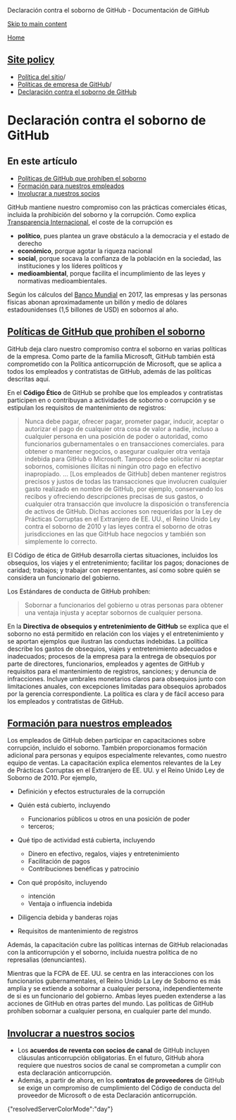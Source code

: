 Declaración contra el soborno de GitHub - Documentación de GitHub

[Skip to main content](#main-content)

[Home](/es)

[Site policy](/es/site-policy)
----------

* [Política del sitio](/es/site-policy)/
* [Políticas de empresa de GitHub](/es/site-policy/github-company-policies)/
* [Declaración contra el soborno de GitHub](/es/site-policy/github-company-policies/github-anti-bribery-statement)

Declaración contra el soborno de GitHub
==========

En este artículo
----------

* [Políticas de GitHub que prohíben el soborno](#github-policies-prohibiting-bribery)
* [Formación para nuestros empleados](#training-for-our-employees)
* [Involucrar a nuestros socios](#engaging-our-partners)

GitHub mantiene nuestro compromiso con las prácticas comerciales éticas, incluida la prohibición del soborno y la corrupción. Como explica [Transparencia Internacional](https://www.transparency.org/what-is-corruption), el coste de la corrupción es

* **político**, pues plantea un grave obstáculo a la democracia y el estado de derecho
* **económico**, porque agotar la riqueza nacional
* **social**, porque socava la confianza de la población en la sociedad, las instituciones y los líderes políticos y
* **medioambiental**, porque facilita el incumplimiento de las leyes y normativas medioambientales.

Según los cálculos del [Banco Mundial](https://www.worldbank.org/en/topic/governance/brief/anti-corruption) en 2017, las empresas y las personas físicas abonan aproximadamente un billón y medio de dólares estadounidenses (1,5 billones de USD) en sobornos al año.

[Políticas de GitHub que prohíben el soborno](#github-policies-prohibiting-bribery)
----------

GitHub deja claro nuestro compromiso contra el soborno en varias políticas de la empresa. Como parte de la familia Microsoft, GitHub también está comprometido con la Política anticorrupción de Microsoft, que se aplica a todos los empleados y contratistas de GitHub, además de las políticas descritas aquí.

En el **Código Ético** de GitHub se prohíbe que los empleados y contratistas participen en o contribuyan a actividades de soborno o corrupción y se estipulan los requisitos de mantenimiento de registros:

>
>
> Nunca debe pagar, ofrecer pagar, prometer pagar, inducir, aceptar o autorizar el pago de cualquier otra cosa de valor a nadie, incluso a cualquier persona en una posición de poder o autoridad, como funcionarios gubernamentales o en transacciones comerciales. para obtener o mantener negocios, o asegurar cualquier otra ventaja indebida para GitHub o Microsoft. Tampoco debe solicitar ni aceptar sobornos, comisiones ilícitas ni ningún otro pago en efectivo inapropiado. ... [Los empleados de GitHub] deben mantener registros precisos y justos de todas las transacciones que involucren cualquier gasto realizado en nombre de GitHub, por ejemplo, conservando los recibos y ofreciendo descripciones precisas de sus gastos, o cualquier otra transacción que involucre la disposición o transferencia de activos de GitHub. Dichas acciones son requeridas por la Ley de Prácticas Corruptas en el Extranjero de EE. UU., el Reino Unido Ley contra el soborno de 2010 y las leyes contra el soborno de otras jurisdicciones en las que GitHub hace negocios y también son simplemente lo correcto.
>
>

El Código de ética de GitHub desarrolla ciertas situaciones, incluidos los obsequios, los viajes y el entretenimiento; facilitar los pagos; donaciones de caridad; trabajos; y trabajar con representantes, así como sobre quién se considera un funcionario del gobierno.

Los Estándares de conducta de GitHub prohíben:

>
>
> Sobornar a funcionarios del gobierno u otras personas para obtener una ventaja injusta y aceptar sobornos de cualquier persona.
>
>

En la **Directiva de obsequios y entretenimiento de GitHub** se explica que el soborno no está permitido en relación con los viajes y el entretenimiento y se aportan ejemplos que ilustran las conductas indebidas. La política describe los gastos de obsequios, viajes y entretenimiento adecuados e inadecuados; procesos de la empresa para la entrega de obsequios por parte de directores, funcionarios, empleados y agentes de GitHub y requisitos para el mantenimiento de registros, sanciones; y denuncia de infracciones. Incluye umbrales monetarios claros para obsequios junto con limitaciones anuales, con excepciones limitadas para obsequios aprobados por la gerencia correspondiente. La política es clara y de fácil acceso para los empleados y contratistas de GitHub.

[Formación para nuestros empleados](#training-for-our-employees)
----------

Los empleados de GitHub deben participar en capacitaciones sobre corrupción, incluido el soborno. También proporcionamos formación adicional para personas y equipos especialmente relevantes, como nuestro equipo de ventas. La capacitación explica elementos relevantes de la Ley de Prácticas Corruptas en el Extranjero de EE. UU. y el Reino Unido Ley de Soborno de 2010. Por ejemplo,

* Definición y efectos estructurales de la corrupción
* Quién está cubierto, incluyendo
  * Funcionarios públicos u otros en una posición de poder
  * terceros;

* Qué tipo de actividad está cubierta, incluyendo
  * Dinero en efectivo, regalos, viajes y entretenimiento
  * Facilitación de pagos
  * Contribuciones benéficas y patrocinio

* Con qué propósito, incluyendo
  * intención
  * Ventaja o influencia indebida

* Diligencia debida y banderas rojas
* Requisitos de mantenimiento de registros

Además, la capacitación cubre las políticas internas de GitHub relacionadas con la anticorrupción y el soborno, incluida nuestra política de no represalias (denunciantes).

Mientras que la FCPA de EE. UU. se centra en las interacciones con los funcionarios gubernamentales, el Reino Unido La Ley de Soborno es más amplia y se extiende a sobornar a cualquier persona, independientemente de si es un funcionario del gobierno. Ambas leyes pueden extenderse a las acciones de GitHub en otras partes del mundo. Las políticas de GitHub prohíben sobornar a cualquier persona, en cualquier parte del mundo.

[Involucrar a nuestros socios](#engaging-our-partners)
----------

* Los **acuerdos de reventa con socios de canal** de GitHub incluyen cláusulas anticorrupción obligatorias. En el futuro, GitHub ahora requiere que nuestros socios de canal se comprometan a cumplir con esta declaración anticorrupción.
* Además, a partir de ahora, en los **contratos de proveedores** de GitHub se exige un compromiso de cumplimiento del Código de conducta del proveedor de Microsoft o de esta Declaración anticorrupción.

{"resolvedServerColorMode":"day"}
